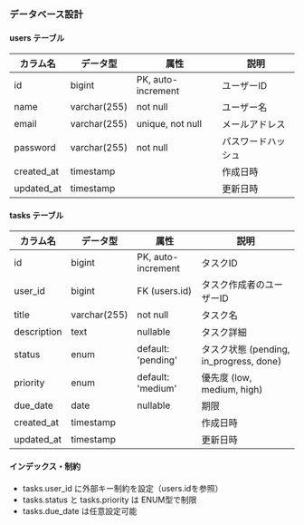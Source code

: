 ### データベース設計

#### users テーブル
| カラム名        | データ型         | 属性                 | 説明        |
| ----------- | ------------ | ------------------ | --------- |
| id          | bigint       | PK, auto-increment | ユーザーID    |
| name        | varchar(255) | not null           | ユーザー名     |
| email       | varchar(255) | unique, not null   | メールアドレス   |
| password    | varchar(255) | not null           | パスワードハッシュ |
| created\_at | timestamp    |                    | 作成日時      |
| updated\_at | timestamp    |                    | 更新日時      |


#### tasks テーブル
| カラム名        | データ型         | 属性                 | 説明                                  |
| ----------- | ------------ | ------------------ | ----------------------------------- |
| id          | bigint       | PK, auto-increment | タスクID                               |
| user\_id    | bigint       | FK (users.id)      | タスク作成者のユーザーID                       |
| title       | varchar(255) | not null           | タスク名                                |
| description | text         | nullable           | タスク詳細                               |
| status      | enum         | default: 'pending' | タスク状態 (pending, in\_progress, done) |
| priority    | enum         | default: 'medium'  | 優先度 (low, medium, high)             |
| due\_date   | date         | nullable           | 期限                                  |
| created\_at | timestamp    |                    | 作成日時                                |
| updated\_at | timestamp    |                    | 更新日時                                |


#### インデックス・制約
- tasks.user_id に外部キー制約を設定（users.idを参照）
- tasks.status と tasks.priority は ENUM型で制限
- tasks.due_date は任意設定可能